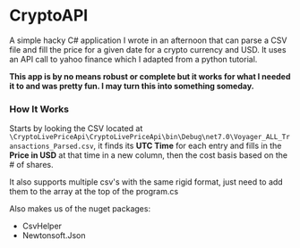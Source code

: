 # CryptoAPI
A simple hacky C# application I wrote in an afternoon that can parse a CSV file and fill the price for a given date for a crypto currency and USD.
It uses an API call to yahoo finance which I adapted from a python tutorial.

**This app is by no means robust or complete but it works for what I needed it to and was pretty fun. I may turn this into something someday.**

### How It Works
Starts by looking the CSV located at `\CryptoLivePriceApi\CryptoLivePriceApi\bin\Debug\net7.0\Voyager_ALL_Transactions_Parsed.csv`,
it finds its **UTC Time** for each entry and fills in the **Price in USD** at that time in a new column, then the cost basis based on the # of shares.

It also supports multiple csv's with the same rigid format, just need to add them to the array at the top of the program.cs

Also makes us of the nuget packages:
* CsvHelper
* Newtonsoft.Json